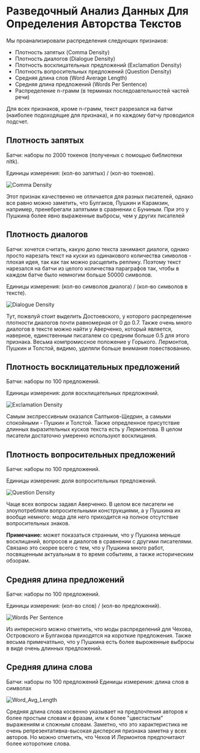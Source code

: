 # Разведочный Анализ Данных Для Определения Авторства Текстов

Мы проанализировали распределения следующих признаков:

* Плотность запятых (Comma Density)
* Плотность диалогов (Dialogue Density)
* Плотность восклицательных предложений (Exclamation Density)
* Плотность вопросительных предложений (Question Density)
* Средняя длина слов (Word Average Length)
* Средняя длина предложений (Words Per Sentence)
* Распределение n-грамм (в терминах последоавтельностей частей речи)

Для всех признаков, кроме n-грамм, текст разрезался на батчи (наиболее подоходящие для признака),
и по каждому батчу проводился подсчет.

## Плотность запятых

Батчи: наборы по 2000 токенов (полученых с помощью библиотеки nltk).

Единицы измерения: (кол-во запятых) / (кол-во токенов).

![Comma Density](graphics/comma_density.jpeg)

Этот признак качественно не отличается для разных писателей, однако все равно можно заметить, 
что Булгаков, Пушкин и Карамзин, например, пренебрегали запятыми в сравнении с Буниным.
При это у Пушкина более явно выраженные выбросы, чем у других писателей

## Плотность диалогов

Батчи: хочется считать, какую долю текста занимают диалоги, однако просто нарезать текст на куски
из одинакового количества символов - плохая идея, так как так можно расщепить реплику. Поэтому
текст нарезался на батчи из целого количества параграфов так, чтобы в каждом батче было немногим больше
50000 символов.

Единицы измерения: (кол-во символов диалога) / (кол-во символов в тексте).

![Dialogue Density](graphics/dialogue_density.jpeg)

Тут, пожвлуй стоит выделить Достоевского, у которого распределение плотности диалогов почти равномерная от 0 до 0.7.
Также очень много диалогов в тексте можно найти у Аверченко, который является, наверное, единственным писаталем со средним больше 0.5
для этого признака. Весьма компромиссное положение у Горького. Лермонтов, Пушкин и Толстой, видимо, уделяли больше внимания повествованию.

## Плотность восклицательных предложений

Батчи: наборы по 100 предложений.

Единицы измерения: доля восклицательных предложений.

![Exclamation Density](graphics/exclamation_density.jpeg)

Самым экспрессивным оказался Салтыков-Щедрин, а самыми спокойными - Пушкин и Толстой. Также опредленное присутствие длинных выразительных кусков текста есть у Лермонтова. В целом писатели достаточно умеренно используют восклицания.

## Плотность вопросительных предложений

Батчи: наборы по 100 предложений.

Единицы измерения: доля вопросительных предложений.

![Question Density](graphics/question_density.jpeg)

Чаще всех вопросы задавл Аверченко. В целом все писатели не злоупотребляли вопросительными конструкциями, а у Пушкина их вообще немного: мода для него приходится на полное отсутствие вопросительных знаков.

**Примечание:** может показаться странным, что у Пушкина меньше восклицаний, вопросов и диалогов в сравнении с другими писателями. Связано это скорее всего с тем, что у Пушкина много работ, посвященным актуальным в то время событиям, а также историческим обзорам.

## Средняя длина предложений

Батчи: наборы по 100 предложений.

Единицы измерения: (кол-во слов) / (кол-во предложений).

![Words Per Sentence](graphics/words_per_sentence.jpeg)

Из интересного можно отметить, что моды распределений для Чехова, Островского и Булгакова приходятся на короткие предложения. Также весьма примечатльно, что у Пушкина есть более выроженные выбросы в виде очень длинных предложений.

## Средняя длина слова

Батчи: наборы по 100 предложений
Единицы измерения: длина слов в символах

![Word_Avg_Length](graphics/word_avg_length.jpeg)

Средняя длина слова косвенно указывает на предпочтения авторов к более простым словам и фразам,
или к более "цвестастым" выражениям и сложным словам. 
Заметно, что это характеристика не очень репрезентативна-высокая дисперсия признака заметна у всех авторов. 
Но можно отметить, что Чехов И Лермонтов предпочитают более котороткие слова. 
